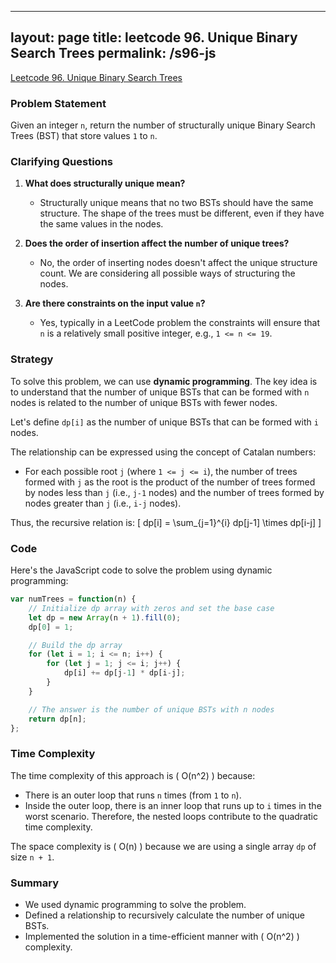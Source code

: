 
---
layout: page
title: leetcode 96. Unique Binary Search Trees
permalink: /s96-js
---
[Leetcode 96. Unique Binary Search Trees](https://algoadvance.github.io/algoadvance/l96)
### Problem Statement
Given an integer `n`, return the number of structurally unique Binary Search Trees (BST) that store values `1` to `n`.

### Clarifying Questions

1. **What does structurally unique mean?**
   - Structurally unique means that no two BSTs should have the same structure. The shape of the trees must be different, even if they have the same values in the nodes.
   
2. **Does the order of insertion affect the number of unique trees?**
   - No, the order of inserting nodes doesn't affect the unique structure count. We are considering all possible ways of structuring the nodes.

3. **Are there constraints on the input value `n`?**
   - Yes, typically in a LeetCode problem the constraints will ensure that `n` is a relatively small positive integer, e.g., `1 <= n <= 19`.

### Strategy
To solve this problem, we can use **dynamic programming**. The key idea is to understand that the number of unique BSTs that can be formed with `n` nodes is related to the number of unique BSTs with fewer nodes. 

Let's define `dp[i]` as the number of unique BSTs that can be formed with `i` nodes. 

The relationship can be expressed using the concept of Catalan numbers:
- For each possible root `j` (where `1 <= j <= i`), the number of trees formed with `j` as the root is the product of the number of trees formed by nodes less than `j` (i.e., `j-1` nodes) and the number of trees formed by nodes greater than `j` (i.e., `i-j` nodes).

Thus, the recursive relation is:
\[ dp[i] = \sum_{j=1}^{i} dp[j-1] \times dp[i-j] \]

### Code
Here's the JavaScript code to solve the problem using dynamic programming:

```javascript
var numTrees = function(n) {
    // Initialize dp array with zeros and set the base case
    let dp = new Array(n + 1).fill(0);
    dp[0] = 1;

    // Build the dp array
    for (let i = 1; i <= n; i++) {
        for (let j = 1; j <= i; j++) {
            dp[i] += dp[j-1] * dp[i-j];
        }
    }

    // The answer is the number of unique BSTs with n nodes
    return dp[n];
};
```

### Time Complexity
The time complexity of this approach is \( O(n^2) \) because:
- There is an outer loop that runs `n` times (from `1` to `n`).
- Inside the outer loop, there is an inner loop that runs up to `i` times in the worst scenario.
  Therefore, the nested loops contribute to the quadratic time complexity.

The space complexity is \( O(n) \) because we are using a single array `dp` of size `n + 1`.

### Summary
- We used dynamic programming to solve the problem.
- Defined a relationship to recursively calculate the number of unique BSTs.
- Implemented the solution in a time-efficient manner with \( O(n^2) \) complexity.